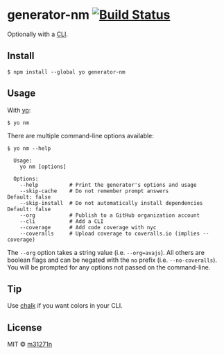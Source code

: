 # generator-nm [![Build Status](https://travis-ci.org/2players/generator-nm.svg?branch=master)](https://travis-ci.org/2players/generator-nm)

Optionally with a [CLI](http://en.wikipedia.org/wiki/Command-line_interface).

## Install

```
$ npm install --global yo generator-nm
```

## Usage

With [yo](https://github.com/yeoman/yo):

```
$ yo nm
```

There are multiple command-line options available:

```
$ yo nm --help

  Usage:
	yo nm [options]

  Options:
	--help          # Print the generator's options and usage
	--skip-cache    # Do not remember prompt answers                      Default: false
	--skip-install  # Do not automatically install dependencies           Default: false
	--org           # Publish to a GitHub organization account
	--cli           # Add a CLI
	--coverage      # Add code coverage with nyc
	--coveralls     # Upload coverage to coveralls.io (implies --coverage)
```

The `--org` option takes a string value (i.e. `--org=avajs`). All others are boolean flags and can be negated with the `no` prefix (i.e. `--no-coveralls`). You will be prompted for any options not passed on the command-line.


## Tip

Use [chalk](https://github.com/sindresorhus/chalk) if you want colors in your CLI.


## License

MIT © [m31271n](https://index.m31271n.com)
